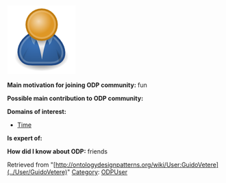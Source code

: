 [![Image:ODPUser.png](../images/a/a6/ODPUser.png)](../Image/ODPUser.png "Image:ODPUser.png")




  





__Main motivation for joining ODP community:__ fun


__Possible main contribution to ODP community:__


__Domains of interest:__



* [Time](../Community/Time "Community:Time")


__Is expert of:__


  

__How did I know about ODP:__ friends






Retrieved from "[http://ontologydesignpatterns.org/wiki/User:GuidoVetere](../User/GuidoVetere)"
 [Category](http://ontologydesignpatterns.org/wiki/Special:Categories "Special:Categories"): [ODPUser](../Category/ODPUser "Category:ODPUser")